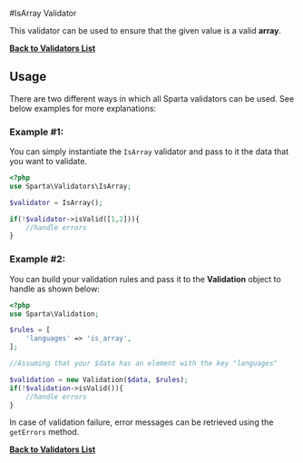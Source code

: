 #IsArray Validator 

This validator can be used to ensure that the given value is a valid __array__. 

[**Back to Validators List**](./reference.md#validators-list)

## Usage
There are two different ways in which all Sparta validators can be used. See below examples for more explanations:

### Example #1:
You can simply instantiate the `IsArray` validator and pass to it the data that you want to validate. 

```php
<?php
use Sparta\Validators\IsArray;

$validator = IsArray();

if(!$validator->isValid([1,2])){ 
	//handle errors
}
```

### Example #2:
You can build your validation rules and pass it to the __Validation__ object to handle as shown below:

```php
<?php
use Sparta\Validation;

$rules = [
	'languages' => 'is_array',
];

//Assuming that your $data has an element with the key "languages"

$validation = new Validation($data, $rules);
if(!$validation->isValid()){
	//handle errors
}

```
In case of validation failure, error messages can be retrieved using the `getErrors` method.


[**Back to Validators List**](./reference.md#validators-list)
